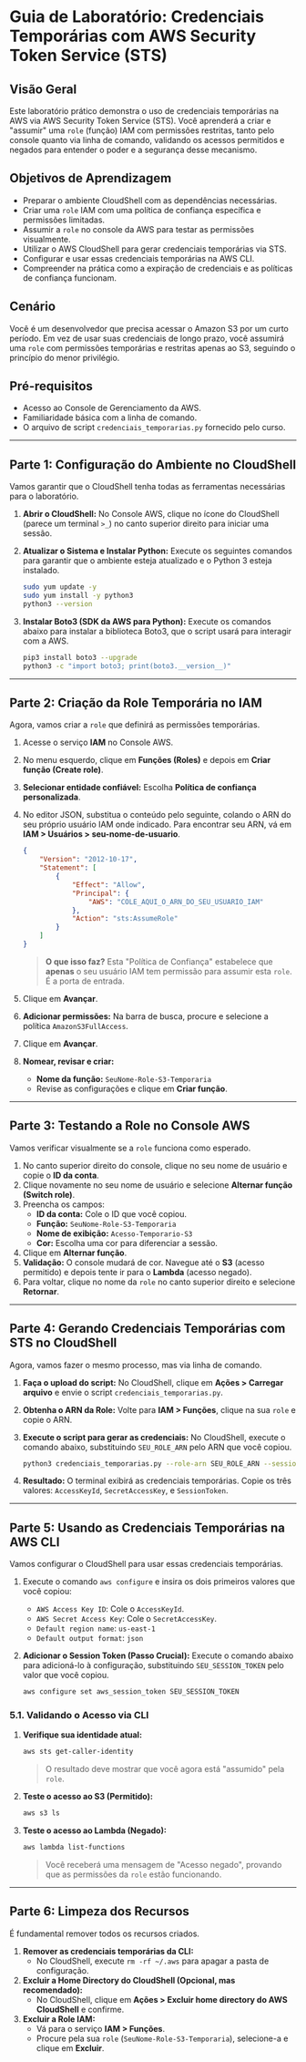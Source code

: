# Guia de Laboratório: Credenciais Temporárias com AWS Security Token Service (STS)

## Visão Geral

Este laboratório prático demonstra o uso de credenciais temporárias na AWS via AWS Security Token Service (STS). Você aprenderá a criar e "assumir" uma `role` (função) IAM com permissões restritas, tanto pelo console quanto via linha de comando, validando os acessos permitidos e negados para entender o poder e a segurança desse mecanismo.

## Objetivos de Aprendizagem

  * Preparar o ambiente CloudShell com as dependências necessárias.
  * Criar uma `role` IAM com uma política de confiança específica e permissões limitadas.
  * Assumir a `role` no console da AWS para testar as permissões visualmente.
  * Utilizar o AWS CloudShell para gerar credenciais temporárias via STS.
  * Configurar e usar essas credenciais temporárias na AWS CLI.
  * Compreender na prática como a expiração de credenciais e as políticas de confiança funcionam.

## Cenário

Você é um desenvolvedor que precisa acessar o Amazon S3 por um curto período. Em vez de usar suas credenciais de longo prazo, você assumirá uma `role` com permissões temporárias e restritas apenas ao S3, seguindo o princípio do menor privilégio.

## Pré-requisitos

  * Acesso ao Console de Gerenciamento da AWS.
  * Familiaridade básica com a linha de comando.
  * O arquivo de script `credenciais_temporarias.py` fornecido pelo curso.

-----

## Parte 1: Configuração do Ambiente no CloudShell

Vamos garantir que o CloudShell tenha todas as ferramentas necessárias para o laboratório.

1.  **Abrir o CloudShell:** No Console AWS, clique no ícone do CloudShell (parece um terminal `>_`) no canto superior direito para iniciar uma sessão.

2.  **Atualizar o Sistema e Instalar Python:** Execute os seguintes comandos para garantir que o ambiente esteja atualizado e o Python 3 esteja instalado.

    ```bash
    sudo yum update -y
    sudo yum install -y python3
    python3 --version
    ```

3.  **Instalar Boto3 (SDK da AWS para Python):** Execute os comandos abaixo para instalar a biblioteca Boto3, que o script usará para interagir com a AWS.

    ```bash
    pip3 install boto3 --upgrade
    python3 -c "import boto3; print(boto3.__version__)"
    ```

-----

## Parte 2: Criação da Role Temporária no IAM

Agora, vamos criar a `role` que definirá as permissões temporárias.

1.  Acesse o serviço **IAM** no Console AWS.

2.  No menu esquerdo, clique em **Funções (Roles)** e depois em **Criar função (Create role)**.

3.  **Selecionar entidade confiável:** Escolha **Política de confiança personalizada**.

4.  No editor JSON, substitua o conteúdo pelo seguinte, colando o ARN do seu próprio usuário IAM onde indicado. Para encontrar seu ARN, vá em **IAM \> Usuários \> seu-nome-de-usuario**.

    ```json
    {
        "Version": "2012-10-17",
        "Statement": [
            {
                "Effect": "Allow",
                "Principal": {
                    "AWS": "COLE_AQUI_O_ARN_DO_SEU_USUARIO_IAM"
                },
                "Action": "sts:AssumeRole"
            }
        ]
    }
    ```

    > **O que isso faz?** Esta "Política de Confiança" estabelece que **apenas** o seu usuário IAM tem permissão para assumir esta `role`. É a porta de entrada.

5.  Clique em **Avançar**.

6.  **Adicionar permissões:** Na barra de busca, procure e selecione a política `AmazonS3FullAccess`.

7.  Clique em **Avançar**.

8.  **Nomear, revisar e criar:**

      * **Nome da função:** `SeuNome-Role-S3-Temporaria`
      * Revise as configurações e clique em **Criar função**.

-----

## Parte 3: Testando a Role no Console AWS

Vamos verificar visualmente se a `role` funciona como esperado.

1.  No canto superior direito do console, clique no seu nome de usuário e copie o **ID da conta**.
2.  Clique novamente no seu nome de usuário e selecione **Alternar função (Switch role)**.
3.  Preencha os campos:
      * **ID da conta:** Cole o ID que você copiou.
      * **Função:** `SeuNome-Role-S3-Temporaria`
      * **Nome de exibição:** `Acesso-Temporario-S3`
      * **Cor:** Escolha uma cor para diferenciar a sessão.
4.  Clique em **Alternar função**.
5.  **Validação:** O console mudará de cor. Navegue até o **S3** (acesso permitido) e depois tente ir para o **Lambda** (acesso negado).
6.  Para voltar, clique no nome da `role` no canto superior direito e selecione **Retornar**.

-----

## Parte 4: Gerando Credenciais Temporárias com STS no CloudShell

Agora, vamos fazer o mesmo processo, mas via linha de comando.

1.  **Faça o upload do script:** No CloudShell, clique em **Ações \> Carregar arquivo** e envie o script `credenciais_temporarias.py`.

2.  **Obtenha o ARN da Role:** Volte para **IAM \> Funções**, clique na sua `role` e copie o ARN.

3.  **Execute o script para gerar as credenciais:** No CloudShell, execute o comando abaixo, substituindo `SEU_ROLE_ARN` pelo ARN que você copiou.

    ```bash
    python3 credenciais_temporarias.py --role-arn SEU_ROLE_ARN --session-name AcessoTemporario --duration 3600
    ```

4.  **Resultado:** O terminal exibirá as credenciais temporárias. Copie os três valores: `AccessKeyId`, `SecretAccessKey`, e `SessionToken`.

-----

## Parte 5: Usando as Credenciais Temporárias na AWS CLI

Vamos configurar o CloudShell para usar essas credenciais temporárias.

1.  Execute o comando `aws configure` e insira os dois primeiros valores que você copiou:

      * `AWS Access Key ID`: Cole o `AccessKeyId`.
      * `AWS Secret Access Key`: Cole o `SecretAccessKey`.
      * `Default region name`: `us-east-1`
      * `Default output format`: `json`

2.  **Adicionar o Session Token (Passo Crucial):** Execute o comando abaixo para adicioná-lo à configuração, substituindo `SEU_SESSION_TOKEN` pelo valor que você copiou.

    ```bash
    aws configure set aws_session_token SEU_SESSION_TOKEN
    ```

### 5.1. Validando o Acesso via CLI

1.  **Verifique sua identidade atual:**

    ```bash
    aws sts get-caller-identity
    ```

    > O resultado deve mostrar que você agora está "assumido" pela `role`.

2.  **Teste o acesso ao S3 (Permitido):**

    ```bash
    aws s3 ls
    ```

3.  **Teste o acesso ao Lambda (Negado):**

    ```bash
    aws lambda list-functions
    ```

    > Você receberá uma mensagem de "Acesso negado", provando que as permissões da `role` estão funcionando.

-----

## Parte 6: Limpeza dos Recursos

É fundamental remover todos os recursos criados.

1.  **Remover as credenciais temporárias da CLI:**
      * No CloudShell, execute `rm -rf ~/.aws` para apagar a pasta de configuração.
2.  **Excluir a Home Directory do CloudShell (Opcional, mas recomendado):**
      * No CloudShell, clique em **Ações \> Excluir home directory do AWS CloudShell** e confirme.
3.  **Excluir a Role IAM:**
      * Vá para o serviço **IAM \> Funções**.
      * Procure pela sua `role` (`SeuNome-Role-S3-Temporaria`), selecione-a e clique em **Excluir**.
